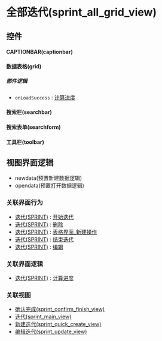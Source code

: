 # 全部迭代(sprint_all_grid_view)  <!-- {docsify-ignore-all} -->



## 控件
#### CAPTIONBAR(captionbar)
#### 数据表格(grid)

##### 部件逻辑
* `onLoadSuccess` : [计算进度](module/ProjMgmt/sprint/uilogic/cal_schedule)
#### 搜索栏(searchbar)
#### 搜索表单(searchform)
#### 工具栏(toolbar)

## 视图界面逻辑
  * newdata(预置新建数据逻辑)
  * opendata(预置打开数据逻辑)


### 关联界面行为
  * [迭代(SPRINT)](module/ProjMgmt/sprint) : [开始迭代](module/ProjMgmt/sprint#界面行为)
  * [迭代(SPRINT)](module/ProjMgmt/sprint) : [删除](module/ProjMgmt/sprint#界面行为)
  * [迭代(SPRINT)](module/ProjMgmt/sprint) : [表格界面_新建操作](module/ProjMgmt/sprint#界面行为)
  * [迭代(SPRINT)](module/ProjMgmt/sprint) : [结束迭代](module/ProjMgmt/sprint#界面行为)
  * [迭代(SPRINT)](module/ProjMgmt/sprint) : [编辑](module/ProjMgmt/sprint#界面行为)

### 关联界面逻辑
  * [迭代(SPRINT)](module/ProjMgmt/sprint) : [计算进度](module/ProjMgmt/sprint/uilogic/cal_schedule)

### 关联视图
  * [确认完成(sprint_confirm_finish_view)](app/view/sprint_confirm_finish_view)
  * [迭代(sprint_main_view)](app/view/sprint_main_view)
  * [新建迭代(sprint_quick_create_view)](app/view/sprint_quick_create_view)
  * [编辑迭代(sprint_update_view)](app/view/sprint_update_view)

<script>
 const { createApp } = Vue
  createApp({
    data() {
      return {

      }
    }
  }).use(ElementPlus).mount('#app')
</script>